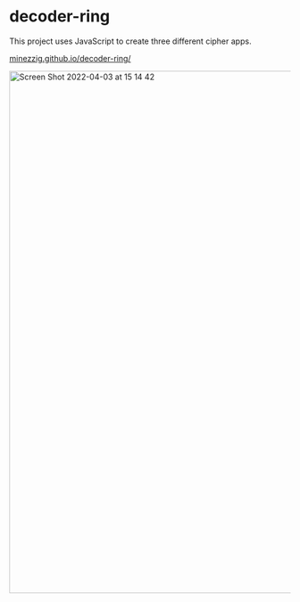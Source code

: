 # decoder-ring
This project uses JavaScript to create three different cipher apps.

[minezzig.github.io/decoder-ring/](https://minezzig.github.io/decoder-ring/)

<img width="937" alt="Screen Shot 2022-04-03 at 15 14 42" src="https://user-images.githubusercontent.com/75479975/161429926-230876b2-33e9-40ba-b738-225c0a261093.png">

